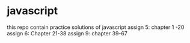 # javascript
this repo contain practice solutions of javascript
assign 5: chapter 1 -20
assign 6: Chapter 21-38
assign 9: chapter 39-67


